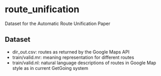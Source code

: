 # route_unification
Dataset for the Automatic Route Unification Paper

## Dataset

- dir_out.csv: routes as returned by the Google Maps API
- train/valid.mr: meaning representation for different routes
- train/valid.nl: natural language descriptions of routes in Google Map style as in current GetGoing system
